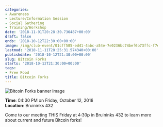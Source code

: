 ```yaml
---
categories:
- Awareness
- Lecture/Information Session
- Social Gathering
- Training/Workshop
date: '2018-11-01T20:28:30.736487+00:00'
draft: false
ends: '2018-10-12T22:30:00+00:00'
image: /img/club-event/01cff505-ed41-4abc-a54e-7e0236bc74bef6b73ffc-f7e5-427c-a853-5f085502d230.png
lastmod: '2018-11-11T20:25:31.574340+00:00'
publishdate: '2018-10-12T21:30:00+00:00'
slug: Bitcoin Forks
starts: '2018-10-12T21:30:00+00:00'
tags:
- Free Food
title: Bitcoin Forks
---
```


<img src="/img/club-event/01cff505-ed41-4abc-a54e-7e0236bc74bef6b73ffc-f7e5-427c-a853-5f085502d230.png" alt="Bitcoin Forks banner image" /><br>
    <p class="eventInfo">
        <strong>Time</strong>: 04:30 PM on Friday, October 12, 2018<br>
        <strong>Location</strong>: Bruininks 432
    </p>
    <p>Come to our meeting THIS Friday at 4:30p in Bruininks 432 to learn more about current and future Bitcoin forks!</p>